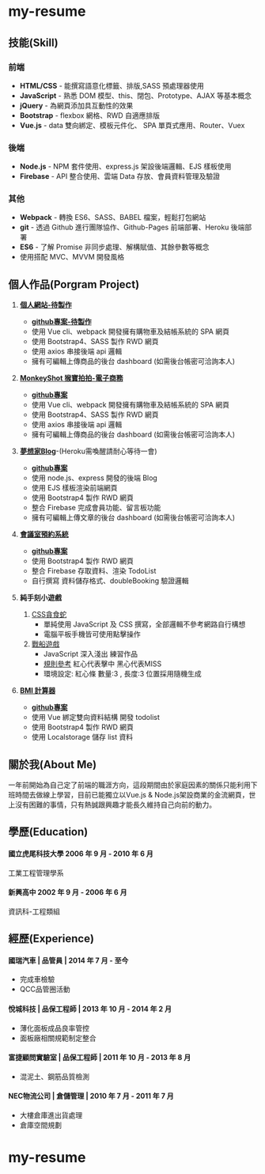# my-resume

## 技能(Skill)
### 前端
* **HTML/CSS** - 能撰寫語意化標籤、排版,SASS 預處理器使用
* **JavaScript** - 熟悉 DOM 模型、this、閉包、Prototype、AJAX 等基本概念
* **jQuery** - 為網頁添加具互動性的效果
* **Bootstrap** - flexbox 網格、RWD 自適應排版
* **Vue.js** - data 雙向綁定、模板元件化、 SPA 單頁式應用、Router、Vuex

### 後端
* **Node.js** - NPM 套件使用、express.js 架設後端邏輯、EJS 樣板使用
* **Firebase** -  API 整合使用、雲端 Data 存放、會員資料管理及驗證

### 其他
* **Webpack** - 轉換 ES6、SASS、BABEL 檔案，輕鬆打包網站
* **git** - 透過 Github 進行團隊協作、Github-Pages 前端部署、Heroku 後端部署
* **ES6** - 了解 Promise 非同步處理、解構賦值、其餘參數等概念
* 使用搭配 MVC、MVVM 開發風格

## 個人作品(Porgram Project)
1. [**個人網站-待製作**](https://livepower0815.github.io/my-vue-cli3/dist/)
    * [**github專案-待製作**](https://github.com/livepower0815/my-vue-cli3)
    * 使用 Vue cli、webpack 開發擁有購物車及結帳系統的 SPA 網頁
    * 使用 Bootstrap4、SASS 製作 RWD 網頁
    * 使用 axios 串接後端 api 邏輯
    * 擁有可編輯上傳商品的後台 dashboard (如需後台帳密可洽詢本人)

2. [**MonkeyShot 猴寶拍拍-電子商務**](https://livepower0815.github.io/my-vue-cli3/dist/)
    * [**github專案**](https://github.com/livepower0815/my-vue-cli3)
    * 使用 Vue cli、webpack 開發擁有購物車及結帳系統的 SPA 網頁
    * 使用 Bootstrap4、SASS 製作 RWD 網頁
    * 使用 axios 串接後端 api 邏輯
    * 擁有可編輯上傳商品的後台 dashboard (如需後台帳密可洽詢本人)

3. [**夢想家Blog**](https://limitless-wildwood-49993.herokuapp.com/)-(Heroku需喚醒請耐心等待一會)
    * [**github專案**](https://github.com/livepower0815/myBlogApp)
    * 使用 node.js、express 開發的後端 Blog
    * 使用 EJS 樣板渲染前端網頁
    * 使用 Bootstrap4 製作 RWD 網頁
    * 整合 Firebase 完成會員功能、留言板功能
    * 擁有可編輯上傳文章的後台 dashboard (如需後台帳密可洽詢本人)

4. [**會議室預約系統**](https://livepower0815.github.io/test1/meetingRoom/)
    * [**github專案**](https://github.com/livepower0815/test1/tree/master/meetingRoom)
    * 使用 Bootstrap4 製作 RWD 網頁
    * 整合 Firebase 存取資料、渲染 TodoList
    * 自行撰寫 資料儲存格式、doubleBooking 驗證邏輯

5. **純手刻小遊戲**
    1. [CSS貪食蛇](https://livepower0815.github.io/test1/snakeGame/)
        * 單純使用 JavaScript 及 CSS 撰寫，全部邏輯不參考網路自行構想
        * 電腦平板手機皆可使用點擊操作
    2. [戰船遊戲](https://livepower0815.github.io/test1/hexSchool/the%20first%20days/battleShip.html)
        * JavaScript 深入淺出 練習作品
        * [規則參考](https://zh.wikipedia.org/wiki/海战_(游戏)) 紅心代表擊中 黑心代表MISS
        * 環境設定: 紅心條 數量:3 , 長度:3 位置採用隨機生成


6. [**BMI 計算器**](https://livepower0815.github.io/test1/hexSchool/day17(BMI計算)/)
    * [**github專案**](https://github.com/livepower0815/test1/tree/master/hexSchool/day17(BMI計算)/)
    * 使用 Vue 綁定雙向資料結構 開發 todolist
    * 使用 Bootstrap4 製作 RWD 網頁
    * 使用 Localstorage 儲存 list 資料


## 關於我(About Me)
一年前開始為自己定了前端的職涯方向，這段期間由於家庭因素的關係只能利用下班時間去做線上學習，目前已能獨立以Vue.js & Node.js架設商業的金流網頁，世上沒有困難的事情，只有熱誠跟興趣才能長久維持自己向前的動力。
## 學歷(Education)
#### 國立虎尾科技大學 2006 年 9 月 - 2010 年 6 月
工業工程管理學系
#### 新興高中 2002 年 9 月 - 2006 年 6 月
資訊科-工程類組

## 經歷(Experience)
#### 國瑞汽車 | 品管員 | 2014 年 7 月 - 至今
* 完成車檢驗
* QCC品管圈活動

#### 悅城科技 | 品保工程師 | 2013 年 10 月 - 2014 年 2 月
* 薄化面板成品良率管控
* 面板廠相關規範制定整合

#### 富捷顧問實驗室 | 品保工程師 | 2011 年 10 月 - 2013 年 8 月
* 混泥土、鋼筋品質檢測

#### NEC物流公司 | 倉儲管理 | 2010 年 7 月 - 2011 年 7 月
* 大樓倉庫進出貨處理
* 倉庫空間規劃



# my-resume
